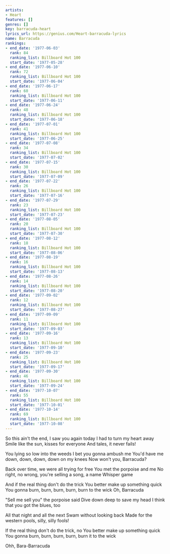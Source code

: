 ```yaml
---
artists:
- Heart
features: []
genres: []
key: barracuda-heart
lyrics_url: https://genius.com/Heart-barracuda-lyrics
name: Barracuda
rankings:
- end_date: '1977-06-03'
  rank: 84
  ranking_list: Billboard Hot 100
  start_date: '1977-05-28'
- end_date: '1977-06-10'
  rank: 72
  ranking_list: Billboard Hot 100
  start_date: '1977-06-04'
- end_date: '1977-06-17'
  rank: 60
  ranking_list: Billboard Hot 100
  start_date: '1977-06-11'
- end_date: '1977-06-24'
  rank: 48
  ranking_list: Billboard Hot 100
  start_date: '1977-06-18'
- end_date: '1977-07-01'
  rank: 41
  ranking_list: Billboard Hot 100
  start_date: '1977-06-25'
- end_date: '1977-07-08'
  rank: 34
  ranking_list: Billboard Hot 100
  start_date: '1977-07-02'
- end_date: '1977-07-15'
  rank: 30
  ranking_list: Billboard Hot 100
  start_date: '1977-07-09'
- end_date: '1977-07-22'
  rank: 26
  ranking_list: Billboard Hot 100
  start_date: '1977-07-16'
- end_date: '1977-07-29'
  rank: 23
  ranking_list: Billboard Hot 100
  start_date: '1977-07-23'
- end_date: '1977-08-05'
  rank: 20
  ranking_list: Billboard Hot 100
  start_date: '1977-07-30'
- end_date: '1977-08-12'
  rank: 18
  ranking_list: Billboard Hot 100
  start_date: '1977-08-06'
- end_date: '1977-08-19'
  rank: 16
  ranking_list: Billboard Hot 100
  start_date: '1977-08-13'
- end_date: '1977-08-26'
  rank: 14
  ranking_list: Billboard Hot 100
  start_date: '1977-08-20'
- end_date: '1977-09-02'
  rank: 12
  ranking_list: Billboard Hot 100
  start_date: '1977-08-27'
- end_date: '1977-09-09'
  rank: 11
  ranking_list: Billboard Hot 100
  start_date: '1977-09-03'
- end_date: '1977-09-16'
  rank: 13
  ranking_list: Billboard Hot 100
  start_date: '1977-09-10'
- end_date: '1977-09-23'
  rank: 25
  ranking_list: Billboard Hot 100
  start_date: '1977-09-17'
- end_date: '1977-09-30'
  rank: 46
  ranking_list: Billboard Hot 100
  start_date: '1977-09-24'
- end_date: '1977-10-07'
  rank: 55
  ranking_list: Billboard Hot 100
  start_date: '1977-10-01'
- end_date: '1977-10-14'
  rank: 69
  ranking_list: Billboard Hot 100
  start_date: '1977-10-08'
---
```

So this ain't the end, I saw you again today
I had to turn my heart away
Smile like the sun, kisses for everyone
And tales, it never fails!


You lying so low into the weeds
I bet you gonna ambush me
You'd have me down, down, down, down on my knees
Now won't you, Barracuda?




Back over time, we were all trying for free
You met the porpoise and me
No right, no wrong, you're selling a song, a name
Whisper game


And if the real thing don't do the trick
You better make up something quick
You gonna burn, burn, burn, burn, burn to the wick
Oh, Barracuda


"Sell me sell you" the porpoise said
Dive down deep to save my head
I think that you got the blues, too

All that night and all the next
Swam without looking back
Made for the western pools, silly, silly fools!

If the real thing don't do the trick, no
You better make up something quick
You gonna burn, burn, burn, burn, burn it to the wick

Ohh, Bara-Barracuda
